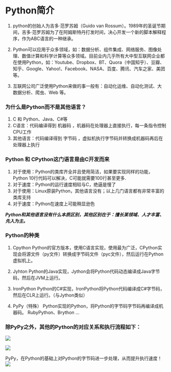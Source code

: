 # Python简介 

1. python的创始人为吉多·范罗苏姆（Guido van Rossum）。1989年的圣诞节期间，吉多·范罗苏姆为了在阿姆斯特丹打发时间，决心开发一个新的脚本解释程序，作为ABC语言的一种继承。  

2. Python可以应用于众多领域，如：数据分析、组件集成、网络服务、图像处理、数值计算和科学计算等众多领域。目前业内几乎所有大中型互联网企业都在使用Python，如：Youtube、Dropbox、BT、Quora（中国知乎）、豆瓣、知乎、Google、Yahoo!、Facebook、NASA、百度、腾讯、汽车之家、美团等。
3. 互联网公司广泛使用Python来做的事一般有：自动化运维、自动化测试、大数据分析、爬虫、Web 等。


### 为什么是Python而不是其他语言？
1. C 和 Python、Java、C#等
2. C语言：代码编译得到 机器码 ，机器码在处理器上直接执行，每一条指令控制CPU工作
3. 其他语言：代码编译得到 字节码 ，虚拟机执行字节码并转换成机器码再后在处理器上执行


### Python 和 CPython这门语言是由C开发而来
1. 对于使用：Python的类库齐全并且使用简洁，如果要实现同样的功能，Python 10行代码可以解决，C可能就需要100行甚至更多.
2. 对于速度：Python的运行速度相较与C，绝逼是慢了
3. 对于使用：Linux原装Python，其他语言没有；以上几门语言都有非常丰富的类库支持
4. 对于速度：Python在速度上可能稍显逊色

***Python和其他语言没有什么本质区别，其他区别在于：擅长某领域、人才丰富、先入为主。***


### Python的种类

1. Cpython
Python的官方版本，使用C语言实现，使用最为广泛，CPython实现会将源文件（py文件）转换成字节码文件（pyc文件），然后运行在Python虚拟机上。

2. Jyhton
Python的Java实现，Jython会将Python代码动态编译成Java字节码，然后在JVM上运行。

3. IronPython
Python的C#实现，IronPython将Python代码编译成C#字节码，然后在CLR上运行。（与Jython类似）

4. PyPy（特殊）
Python实现的Python，将Python的字节码字节码再编译成机器码。
RubyPython、Brython ...

### 除PyPy之外，其他的Python的对应关系和执行流程如下：
![](http://images2015.cnblogs.com/blog/425762/201510/425762-20151024113930614-2128955181.png)

![](http://images2015.cnblogs.com/blog/425762/201510/425762-20151024114048849-189055880.png)

PyPy，在Python的基础上对Python的字节码进一步处理，从而提升执行速度！
![](http://images2015.cnblogs.com/blog/425762/201510/425762-20151024114724817-2135944387.png)
